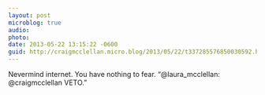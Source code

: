 ```yaml
---
layout: post
microblog: true
audio: 
photo: 
date: 2013-05-22 13:15:22 -0600
guid: http://craigmcclellan.micro.blog/2013/05/22/t337285576850030592.html
---
```

Nevermind internet. You have nothing to fear. “@laura_mcclellan: @craigmcclellan VETO.”
